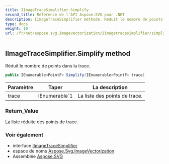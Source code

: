 ```yaml
---
title: IImageTraceSimplifier.Simplify
second_title: Référence de l'API Aspose.SVG pour .NET
description: IImageTraceSimplifier méthode. Réduit le nombre de points dans la trace.
type: docs
weight: 10
url: /fr/net/aspose.svg.imagevectorization/iimagetracesimplifier/simplify/
---
```

## IImageTraceSimplifier.Simplify method

Réduit le nombre de points dans la trace.

```csharp
public IEnumerable<PointF> Simplify(IEnumerable<PointF> trace)
```

| Paramètre | Taper | La description |
| --- | --- | --- |
| trace | IEnumerable`1 | La liste des points de trace. |

### Return_Value

La liste réduite des points de trace.

### Voir également

* interface [IImageTraceSimplifier](../)
* espace de noms [Aspose.Svg.ImageVectorization](../../iimagetracesimplifier/)
* Assemblée [Aspose.SVG](../../../)


